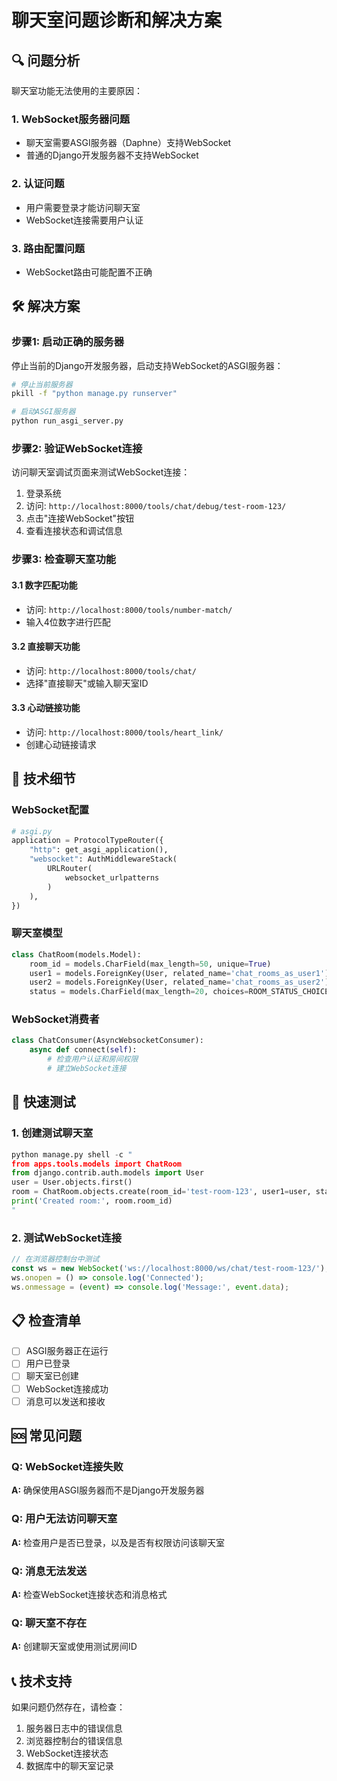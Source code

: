 # 聊天室问题诊断和解决方案

## 🔍 问题分析

聊天室功能无法使用的主要原因：

### 1. **WebSocket服务器问题**
- 聊天室需要ASGI服务器（Daphne）支持WebSocket
- 普通的Django开发服务器不支持WebSocket

### 2. **认证问题**
- 用户需要登录才能访问聊天室
- WebSocket连接需要用户认证

### 3. **路由配置问题**
- WebSocket路由可能配置不正确

## 🛠️ 解决方案

### 步骤1: 启动正确的服务器

停止当前的Django开发服务器，启动支持WebSocket的ASGI服务器：

```bash
# 停止当前服务器
pkill -f "python manage.py runserver"

# 启动ASGI服务器
python run_asgi_server.py
```

### 步骤2: 验证WebSocket连接

访问聊天室调试页面来测试WebSocket连接：

1. 登录系统
2. 访问: `http://localhost:8000/tools/chat/debug/test-room-123/`
3. 点击"连接WebSocket"按钮
4. 查看连接状态和调试信息

### 步骤3: 检查聊天室功能

#### 3.1 数字匹配功能
- 访问: `http://localhost:8000/tools/number-match/`
- 输入4位数字进行匹配

#### 3.2 直接聊天功能
- 访问: `http://localhost:8000/tools/chat/`
- 选择"直接聊天"或输入聊天室ID

#### 3.3 心动链接功能
- 访问: `http://localhost:8000/tools/heart_link/`
- 创建心动链接请求

## 🔧 技术细节

### WebSocket配置
```python
# asgi.py
application = ProtocolTypeRouter({
    "http": get_asgi_application(),
    "websocket": AuthMiddlewareStack(
        URLRouter(
            websocket_urlpatterns
        )
    ),
})
```

### 聊天室模型
```python
class ChatRoom(models.Model):
    room_id = models.CharField(max_length=50, unique=True)
    user1 = models.ForeignKey(User, related_name='chat_rooms_as_user1')
    user2 = models.ForeignKey(User, related_name='chat_rooms_as_user2')
    status = models.CharField(max_length=20, choices=ROOM_STATUS_CHOICES)
```

### WebSocket消费者
```python
class ChatConsumer(AsyncWebsocketConsumer):
    async def connect(self):
        # 检查用户认证和房间权限
        # 建立WebSocket连接
```

## 🚀 快速测试

### 1. 创建测试聊天室
```python
python manage.py shell -c "
from apps.tools.models import ChatRoom
from django.contrib.auth.models import User
user = User.objects.first()
room = ChatRoom.objects.create(room_id='test-room-123', user1=user, status='active')
print('Created room:', room.room_id)
"
```

### 2. 测试WebSocket连接
```javascript
// 在浏览器控制台中测试
const ws = new WebSocket('ws://localhost:8000/ws/chat/test-room-123/');
ws.onopen = () => console.log('Connected');
ws.onmessage = (event) => console.log('Message:', event.data);
```

## 📋 检查清单

- [ ] ASGI服务器正在运行
- [ ] 用户已登录
- [ ] 聊天室已创建
- [ ] WebSocket连接成功
- [ ] 消息可以发送和接收

## 🆘 常见问题

### Q: WebSocket连接失败
**A:** 确保使用ASGI服务器而不是Django开发服务器

### Q: 用户无法访问聊天室
**A:** 检查用户是否已登录，以及是否有权限访问该聊天室

### Q: 消息无法发送
**A:** 检查WebSocket连接状态和消息格式

### Q: 聊天室不存在
**A:** 创建聊天室或使用测试房间ID

## 📞 技术支持

如果问题仍然存在，请检查：

1. 服务器日志中的错误信息
2. 浏览器控制台的错误信息
3. WebSocket连接状态
4. 数据库中的聊天室记录
